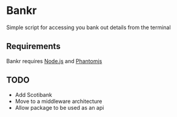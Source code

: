 # Bankr
Simple script for accessing you bank out details from the terminal

## Requirements
Bankr requires [Node.js](http://nodejs.org/) and [Phantomjs](http://phantomjs.org/)

## TODO
- Add Scotibank
- Move to a middleware architecture
- Allow package to be used as an api

